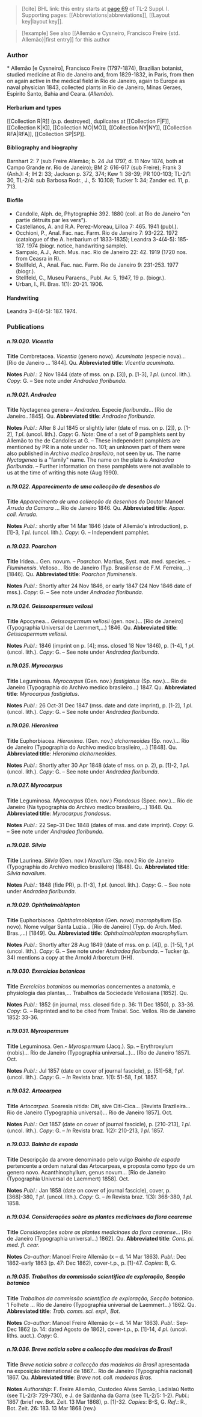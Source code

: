 > [!cite] BHL link: this entry starts at [page 69](https://www.biodiversitylibrary.org/item/103858#page/81/mode/1up) of TL-2 Suppl. I.
> Supporting pages: [[Abbreviations|abbreviations]], [[Layout key|layout key]].

> [!example] See also [[Allemão e Cysneiro, Francisco Freire {std. Allemão}|first entry]] for this author

### Author

\* Allemão \[e Cysneiro\], Francisco Freire (1797-1874), Brazilian botanist, studied medicine at Rio de Janeiro and, from 1829-1832, in Paris, from then on again active in the medical field in Rio de Janeiro, again to Europe as naval physician 1843, collected plants in Rio de Janeiro, Minas Geraes, Espìrito Santo, Bahia and Ceara. (*Allemão*).

#### Herbarium and types

[[Collection R|R]] (p.p. destroyed), duplicates at [[Collection F|F]], [[Collection K|K]], [[Collection MO|MO]], [[Collection NY|NY]], [[Collection RFA|RFA]], [[Collection SP|SP]].

#### Bibliography and biography

Barnhart 2: 7 (sub Freire Allemão; b. 24 Jul 1797, d. 11 Nov 1874, both at Campo Grande nr. Rio de Janeiro); BM 2: 616-617 (sub Freire); Frank 3 (Anh.): 4; IH 2: 33; Jackson p. 372, 374; Kew 1: 38-39; PR 100-103; TL-2/1: 30, TL-2/4: sub Barbosa Rodr., J., 5: 10.108; Tucker 1: 34; Zander ed. 11, p. 713.

#### Biofile

- Candolle, Alph. de, Phytographie 392. 1880 (coll. at Rio de Janeiro "en partie détruits par les vers").
- Castellanos, A. and R.A. Perez-Moreau, Lilloa 7: 465. 1941 (publ.).
- Occhioni, P., Anal. Fac. nac. Farm. Rio de Janeiro 7: 93-222. 1972 (catalogue of the A. herbarium of 1833-1835); Leandra 3-4(4-5): 185-187. 1974 (biogr. notice, handwriting sample).
- Sampaio, A.J., Arch. Mus. nac. Rio de Janeiro 22: 42. 1919 (1720 nos. from Ceasra in R).
- Stellfeld, A., Anal. Fac. nac. Farm. Rio de Janeiro 9: 231-253. 1977 (biogr.).
- Stellfeld, C., Museu Paraens., Publ. Av. 5, 1947, 19 p. (biogr.).
- Urban, I., Fl. Bras. 1(1): 20-21. 1906.

#### Handwriting

Leandra 3-4(4-5): 187. 1974.

### Publications

##### n.19.020. Vicentia

**Title**
Combretacea. *Vicentia* (genero novo). *Acuminata* (especie nova)... \[Rio de Janeiro ... 1844\]. Qu.
**Abbreviated title**: *Vicentia acuminata*.

**Notes**
*Publ*.: 2 Nov 1844 (date of mss. on p. \[3\]), p. \[1-3\], *1 pl*. (uncol. lith.). *Copy*: G. – See note under *Andradea floribunda*.

##### n.19.021. Andradea

**Title**
Nyctagenea genera – *Andradea*. Especie *floribunda*... \[Rio de Janeiro...1845\]. Qu.
**Abbreviated title**: *Andradea floribunda*.

**Notes**
*Publ*.: After 8 Jul 1845 or slightly later (date of mss. on p. \[2\]), p. \[1-2\], *1 pl*. (uncol. lith.).
*Copy*: G.
*Note*: One of a set of 9 pamphlets sent by Allemão to the de Candolles at G. – These independent pamphlets are mentioned by PR in a note under no. 101; an unknown part of them were also published in *Archivo medico brasileiro*, not seen by us. The name *Nyctagenea* is a "family" name. The name on the plate is *Andradea floribunda*. – Further information on these pamphlets were not available to us at the time of writing this note (Aug 1990).

##### n.19.022. Apparecimento de uma collecção de desenhos do

**Title**
*Apparecimento de uma collecção de desenhos do* Doutor Manoel *Arruda da Camara* ... Rio de Janeiro 1846. Qu.
**Abbreviated title**: *Appar. coll. Arruda*.

**Notes**
*Publ*.: shortly after 14 Mar 1846 (date of Allemão's introduction), p. \[1\]-3, *1 pl*. (uncol. lith.).
*Copy*: G. – Independent pamphlet.

##### n.19.023. Poarchon

**Title**
Iridea... Gen. novum. – *Poarchon*. Martius, Syst. mat. med. species. – *Fluminensis*. Velloso... Rio de Janeiro (Typ. Brasiliense de F.M. Ferreira,...) \[1846\]. Qu.
**Abbreviated title**: *Poarchon fluminensis*.

**Notes**
*Publ*.: Shortly after 24 Nov 1846, or early 1847 (24 Nov 1846 date of mss.). *Copy*: G. – See note under *Andradea floribunda*.

##### n.19.024. Geissospermum vellosii

**Title**
Apocynea... *Geissospermum vellosii* (gen. nov.)... \[Rio de Janeiro\] (Typographia Universal de Laemmert,...) 1846. Qu.
**Abbreviated title**: *Geissospermum vellosii*.

**Notes**
*Publ*.: 1846 (imprint on p. \[4\]; mss. closed 18 Nov 1846), p. \[1-4\], *1 pl*. (uncol. lith.). *Copy*: G. – See note under *Andradea floribunda*.

##### n.19.025. Myrocarpus

**Title**
Leguminosa. *Myrocarpus* (Gen. nov.) *fastigiatus* (Sp. nov.)... Rio de Janeiro (Typographia do Archivo medico brasileiro...) 1847. Qu.
**Abbreviated title**: *Myrocarpus fastigiatus*.

**Notes**
*Publ*.: 26 Oct-31 Dec 1847 (mss. date and date imprint), p. \[1-2\], *1 pl*. (uncol. lith.). *Copy*: G. – See note under *Andradea floribunda*.

##### n.19.026. Hieronima

**Title**
Euphorbiacea. *Hieronima*. (Gen. nov.) *alchorneoides* (Sp. nov.)... Rio de Janeiro (Typographia do Archivo medico brasileiro,...) \[1848\]. Qu.
**Abbreviated title**: *Hieronima alchorneoides*.

**Notes**
*Publ*.: Shortly after 30 Apr 1848 (date of mss. on p. 2), p. \[1\]-2, *1 pl*. (uncol. lith.). *Copy*: G. – See note under *Andradea floribunda*.

##### n.19.027. Myrocarpus

**Title**
Leguminosa. *Myrocarpus* (Gen. nov.) *Frondosus* (Spec. nov.)... Rio de Janeiro (Na typographia do Archivo medico brasileiro,...) 1848. Qu.
**Abbreviated title**: *Myrocarpus frondosus*.

**Notes**
*Publ*.: 22 Sep-31 Dec 1848 (dates of mss. and date imprint). *Copy*: G. – See note under *Andradea floribunda*.

##### n.19.028. Silvia

**Title**
Laurinea. *Silvia* (Gen. nov.) *Navalium* (Sp. nov.) Rio de Janeiro (Typographia do Archivo medico brasileiro) \[1848\]. Qu.
**Abbreviated title**: *Silvia navalium*.

**Notes**
*Publ*.: 1848 (fide PR), p. \[1-3\], *1 pl*. (uncol. lith.). *Copy*: G. – See note under *Andradea floribunda*.

##### n.19.029. Ophthalmoblapton

**Title**
Euphorbiacea. *Ophthalmoblapton* (Gen. novo) *macrophyllum* (Sp. novo). Nome vulgar Santa Luzia... \[Rio de Janeiro\] (Typ. do Arch. Med. Bras.,...) \[1849\]. Qu.
**Abbreviated title**: *Ophthalmoblapton macrophyllum*.

**Notes**
*Publ*.: Shortly after 28 Aug 1849 (date of mss. on p. \[4\]), p. \[1-5\], *1 pl*. (uncol. lith.). *Copy*: G. – See note under *Andradea floribunda*. – Tucker (p. 34) mentions a copy at the Arnold Arboretum (HH).

##### n.19.030. Exercicios botanicos

**Title**
*Exercicios botanicos* ou memorias concernentes a anatomia, e physiologia das plantas,... Trabalhos da Sociedade Vellosiana \[1852\]. Qu.

**Notes**
*Publ*.: 1852 (in journal, mss. closed fide p. 36: 11 Dec 1850), p. 33-36. *Copy*: G. – Reprinted and to be cited from Trabal. Soc. Vellos. Rio de Janeiro 1852: 33-36.

##### n.19.031. Myrospermum

**Title**
Leguminosa. Gen.- *Myrospermum* (Jacq.). Sp. – Erythroxylum (nobis)... Rio de Janeiro (Typographia universal...)... \[Rio de Janeiro 1857\]. Oct.

**Notes**
*Publ*.: Jul 1857 (date on cover of journal fascicle), p. \[51\]-58, *1 pl*. (uncol. lith.). *Copy*: G. – *In* Revista braz. 1(1): 51-58, *1 pl*. 1857.

##### n.19.032. Artocarpea

**Title**
*Artocarpea*. Soaresia nitida: Oiti, sive Oiti-Cica... \[Revista Brazileira... Rio de Janeiro (Typographia universal)... Rio de Janeiro 1857\]. Oct.

**Notes**
*Publ*.: Oct 1857 (date on cover of journal fascicle), p. \[210-213\], *1 pl*. (uncol. lith.). *Copy*: G. – *In* Revista braz. 1(2): 210-213, *1 pl*. 1857.

##### n.19.033. Bainha de espada

**Title**
Descripção da arvore denominado pelo vulgo *Bainha de espada* pertencente a ordem natural das Artocarpeas, e proposta como typo de um genero novo. Acanthinophyllum, genus novum... \[Rio de Janeiro (Typographia Universal de Laemmert) 1858\]. Oct.

**Notes**
*Publ*.: Jan 1858 (date on cover of journal fascicle), cover, p. \[368\]-380, *1 pl*. (uncol. lith.).
*Copy*: G. – *In* Revista braz. 1(3): 368-380, *1 pl*. 1858.

##### n.19.034. Considerações sobre as plantes medicinaes da flora cearense

**Title**
*Considerações sobre as plantes medicinaes da flora cearense*... \[Rio de Janeiro (Typographia universal...) 1862\]. Qu.
**Abbreviated title**: *Cons. pl. med. fl. cear.*

**Notes**
*Co-author*: Manoel Freire Allemão (x – d. 14 Mar 1863).
*Publ*.: Dec 1862-early 1863 (p. 47: Dec 1862), cover-t.p., p. \[1\]-47. *Copies*: B, G.

##### n.19.035. Trabalhos da commissão scientifica de exploração, Secção botanico

**Title**
*Trabalhos da commissão scientifica de exploração, Secção botanico*. 1 Folhete ... Rio de Janeiro (Typographia universal de Laemmert...) 1862. Qu.
**Abbreviated title**: *Trab. comm. sci. expl., Bot.*

**Notes**
*Co-author*: Manoel Freire Allemão (x – d. 14 Mar 1863).
*Publ*.: Sep-Dec 1862 (p. 14: dated Agosto de 1862), cover-t.p., p. \[1\]-14, *4 pl*. (uncol. liths. auct.). *Copy*: G.

##### n.19.036. Breve noticia sobre a collecção das madeiras do Brasil

**Title**
*Breve noticia sobre a collecção das madeiras do Brasil* apresentada na exposição international de 1867... Rio de Janeiro (Typographia nacional) 1867. Qu.
**Abbreviated title**: *Breve not. coll. madeiras Bras.*

**Notes**
*Authorship*: F. Freire Allemão, Custodeo Alves Serrão, Ladislaú Netto (see TL-2/3: 729-730), e J. de Saldanha da Gama (see TL-2/5: 1-2).
*Publ*.: 1867 (brief rev. Bot. Zeit. 13 Mar 1868), p. \[1\]-32. *Copies*: B-S, G.
*Ref*.: R., Bot. Zeit. 26: 183. 13 Mar 1868 (rev.)

